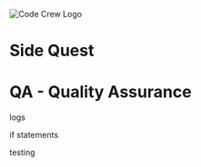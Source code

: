 ![Code Crew Logo](/Imgs/codecrewlogo.png  "image_tooltip")
# Side Quest

# QA - Quality Assurance

logs

if statements

testing